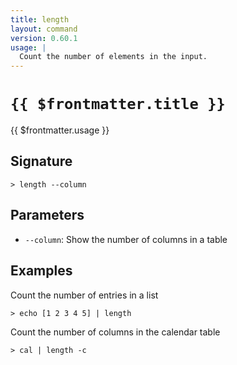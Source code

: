 ```yaml
---
title: length
layout: command
version: 0.60.1
usage: |
  Count the number of elements in the input.
---
```


# `{{ $frontmatter.title }}`

<div style='white-space: pre-wrap;'>{{ $frontmatter.usage }}</div>

## Signature

`> length --column`

## Parameters

- `--column`: Show the number of columns in a table

## Examples

Count the number of entries in a list

```shell
> echo [1 2 3 4 5] | length
```

Count the number of columns in the calendar table

```shell
> cal | length -c
```
